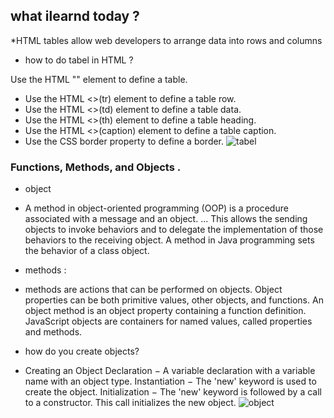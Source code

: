 ## what ilearnd today ?

*HTML tables allow web developers to arrange data into rows and columns
* how to do tabel in HTML ?

Use the HTML "<table>" element to define a table.
 - Use the HTML 
 <>(tr) element to define a table row.
 - Use the HTML <>(td) element to define a table data.
 - Use the HTML <>(th) element to define a table heading.
 - Use the HTML <>(caption) element to define a table caption.
 - Use the CSS border property to define a border.
![tabel](https://ictacademy.com.ng/wp-content/uploads/2017/10/HTML-Table-Structure.png)
 
 ### Functions, Methods, and Objects .
 * object 
  - A method in object-oriented programming (OOP) is a procedure associated with a message and an object. ... This allows the sending objects to invoke behaviors and to delegate the implementation of those behaviors to the receiving object. A method in Java programming sets the behavior of a class object.
  * methods :
   - methods are actions that can be performed on objects. Object properties can be both primitive values, other objects, and functions. An object method is an object property containing a function definition. JavaScript objects are containers for named values, called properties and methods.
 * how do you create objects?
 - Creating an Object
Declaration − A variable declaration with a variable name with an object type.
Instantiation − The 'new' keyword is used to create the object.
Initialization − The 'new' keyword is followed by a call to a constructor. This call initializes the new object.
![object](https://miro.medium.com/max/2722/1*iKJx57JU9sKdff-Os7upyA.png)


